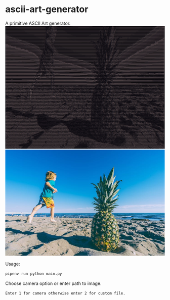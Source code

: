 # ascii-art-generator
A primitive ASCII Art generator.
![ascii-text](example/pineapple-ascii.png)
![image](example/pineapple.jpg)

Usage:
```bash
pipenv run python main.py
```
Choose camera option or enter path to image.
```
Enter 1 for camera otherwise enter 2 for custom file.
```
